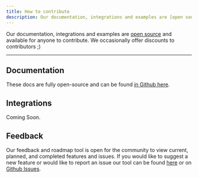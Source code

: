 ```yaml
---
title: How to contribute
description: Our documentation, integrations and examples are [open source](https://github.com/canopy-api/canopy-api) and available for anyone to contribute.
---
```


Our documentation, integrations and examples are [open source](https://github.com/canopy-api/canopy-api) and available for anyone to contribute. We occasionally offer discounts to contributors ;)

---

## Documentation

These docs are fully open-source and can be found [in Github here](https://github.com/canopy-api/canopy-api/tree/main/docs).

## Integrations

Coming Soon.

## Feedback

Our feedback and roadmap tool is open for the community to view current, planned, and completed features and issues. If you would like to suggest a new feature or would like to report an issue our tool can be found [here](https://feedback.canopyapi.co/feature-requests) or on [Github Issues](https://github.com/canopy-api/canopy-api/issues).
